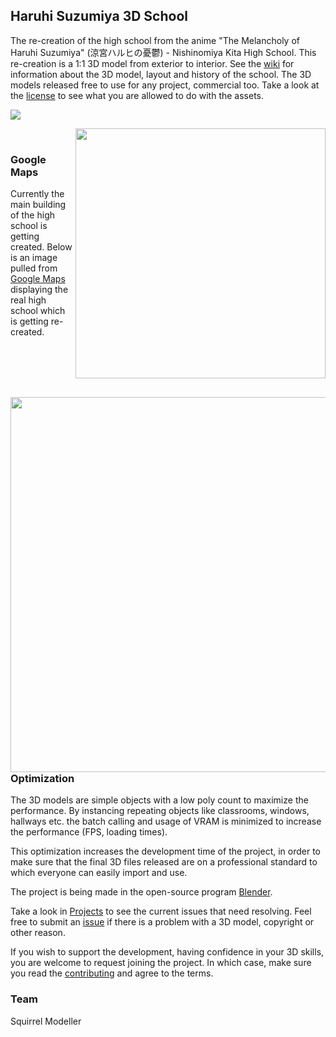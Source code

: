 ## Haruhi Suzumiya 3D School

The re-creation of the high school from the anime "The Melancholy of Haruhi Suzumiya" (涼宮ハルヒの憂鬱) - Nishinomiya Kita High School. This re-creation is a 1:1 3D model from exterior to interior. See the [wiki](https://github.com/SquirrelModeller/Haruhi-Suzumiya-3D-School/wiki) for information about the 3D model, layout and history of the school. The 3D models released free to use for any project, commercial too. Take a look at the [license](https://github.com/SquirrelModeller/Haruhi-Suzumiya-3D-School/blob/main/LICENSE) to see what you are allowed to do with the assets.

<img src="https://user-images.githubusercontent.com/87671560/154033731-6e8e5f3b-765d-40a4-a5da-4ac01463dd55.png"/> <br/>

<img align="right" src="https://user-images.githubusercontent.com/87671560/127889543-03006f0c-a8f0-46fe-97d0-e2923ad1d51b.png" width="400"/> <br/>
### Google Maps
Currently the main building of the high school is getting created. Below is an image pulled from [Google Maps](https://earth.google.com/web/@34.7616,135.313,210a,443d,10y,-130h,62t,0r) displaying the real high school which is getting re-created.

<br/><br/><br/><br/>

<img align="left" src="https://user-images.githubusercontent.com/87671560/127890561-b7895a56-870a-4121-a7a7-ed3e98cc29a4.png" width="600"/>

### Optimization
The 3D models are simple objects with a low poly count to maximize the performance. By instancing repeating objects like classrooms, windows, hallways etc. the batch calling and usage of VRAM is minimized to increase the performance (FPS, loading times). 

This optimization increases the development time of the project, in order to make sure that the final 3D files released are on a professional standard to which everyone can easily import and use.

The project is being made in the open-source program [Blender](https://blender.org).

Take a look in [Projects](https://github.com/users/SquirrelModeller/projects/1) to see the current issues that need resolving. Feel free to submit an [issue](https://github.com/SquirrelModeller/Haruhi-Suzumiya-3D-School/issues/new/choose) if there is a problem with a 3D model, copyright or other reason.

If you wish to support the development, having confidence in your 3D skills, you are welcome to request joining the project. In which case, make sure you read the [contributing](https://github.com/SquirrelModeller/Haruhi-Suzumiya-3D-School/blob/main/docs/CONTRIBUTING.md) and agree to the terms.

### Team
Squirrel Modeller
